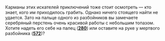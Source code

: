 Карманы этих искателей приключений тоже стоит осмотреть — кто знает, кого им приходилось грабить. Однако ничего стоящего найти не удается. Зато на пальце одного из разбойников вы замечаете серебряный перстень очень красивой работы с небольшим топазом. Хотите надеть его себе на палец ([**280**](#n_280)) или оставите на руке у мертвого разбойника ([**572**](#n_572))?

